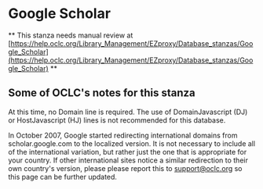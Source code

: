 # Google Scholar
** This stanza needs manual review at [https://help.oclc.org/Library_Management/EZproxy/Database_stanzas/Google_Scholar](https://help.oclc.org/Library_Management/EZproxy/Database_stanzas/Google_Scholar) **

## Some of OCLC's notes for this stanza

At this time, no Domain line is required. The use of DomainJavascript (DJ) or HostJavascript (HJ) lines is not recommended for this database.

In October 2007, Google started redirecting international domains from scholar.google.com to the localized version. It is not necessary to include all of the international variation, but rather just the one that is appropriate for your country. If other international sites notice a similar redirection to their own country's version, please please report this to support@oclc.org so this page can be further updated.

&nbsp;
